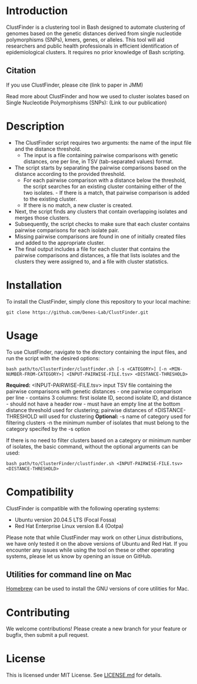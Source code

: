 # Introduction
ClustFinder is a clustering tool in Bash designed to automate clustering of genomes based on the genetic distances derived from single nucleotide polymorphisms (SNPs), kmers, genes, or alleles. This tool will aid researchers and public health professionals in efficient identification of epidemiological clusters. It requires no prior knowledge of Bash scripting.

## Citation

If you use ClustFinder, please cite (link to paper in JMM)

Read more about ClustFinder and how we used to cluster isolates based on Single Nucleotide Polymorphisms (SNPs): (Link to our publication)

# Description
- The ClustFinder script requires two arguments: the name of the input file and the distance threshold. 
   - The input is a file containing pairwise comparisons with genetic distances, one per line, in TSV (tab-separated values) format. 
- The script starts by separating the pairwise comparisons based on the distance according to the provided threshold. 
   - For each pairwise comparison with a distance below the threshold, the script searches for an existing cluster containing either of the two isolates.      - If there is a match, that pairwise comparison is added to the existing cluster. 
   - If there is no match, a new cluster is created. 
 - Next, the script finds any clusters that contain overlapping isolates and merges those clusters. 
 - Subsequently, the script checks to make sure that each cluster contains pairwise comparisons for each isolate pair. 
 - Missing pairwise comparisons are found in one of initially created files and added to the appropriate cluster. 
 - The final output includes a file for each cluster that contains the pairwise comparisons and distances, a file that lists isolates and the clusters they were assigned to, and a file with cluster statistics.




# Installation
To install the ClustFinder, simply clone this repository to your local machine:

```
git clone https://github.com/Denes-Lab/ClustFinder.git
```

# Usage
To use ClustFinder, navigate to the directory containing the input files, and run the script with the desired options:
```
bash path/to/ClusterFinder/clustfinder.sh [-s <CATEGORY>] [-n <MIN-NUMBER-FROM-CATEGORY>] <INPUT-PAIRWISE-FILE.tsv> <DISTANCE-THRESHOLD> 
```

**Required:**
<INPUT-PAIRWISE-FILE.tsv>	input TSV file containing the pairwise comparisons with genetic distances
				- one pairwise comparison per line
				- contains 3 columns: first isolate ID, second isolate ID, and distance
				- should not have a header row
				- must have an empty line at the bottom
<DISTANCE-THRESHOLD>             distance threshold used for clustering; pairwise distances of ≤DISTANCE-THRESHOLD will used for clustering
**Optional:**
-s <CATEGORY>                    name of category used for filtering clusters
-n <MIN-NUMBER-FROM-CATEGORY>    the minimum number of isolates that must belong to the category specifed by the -s option


If there is no need to filter clusters based on a category or minimum number of isolates, the basic command, without the optional arguments can be used: 
``` 
bash path/to/ClusterFinder/clustfinder.sh <INPUT-PAIRWISE-FILE.tsv> <DISTANCE-THRESHOLD>  
```


# Compatibility
ClustFinder is compatible with the following operating systems:
  - Ubuntu version 20.04.5 LTS (Focal Fossa)
  - Red Hat Enterprise Linux version 8.4 (Ootpa) 

Please note that while ClustFinder may work on other Linux distributions, we have only tested it on the above versions of Ubuntu and Red Hat. If you encounter any issues while using the tool on these or other operating systems, please let us know by opening an issue on GitHub.

## Utilities for command line on Mac
[Homebrew](https://brew.sh/) can be used to install the GNU versions of core utilities for Mac.


# Contributing
We welcome contributions! Please create a new branch for your feature or bugfix, then submit a pull request.


# License
This is licensed under MIT License. See [LICENSE.md](https://github.com/Denes-Lab/ClustFinder/blob/main/LICENSE.md) for details. 
